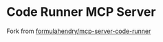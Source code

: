 # Code Runner MCP Server

Fork from [formulahendry/mcp-server-code-runner](https://github.com/formulahendry/mcp-server-code-runner)
